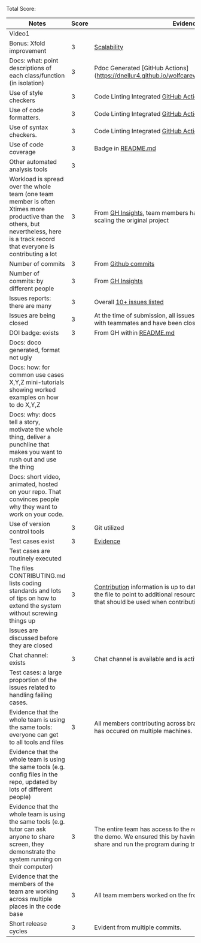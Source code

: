 Total Score: 


|Notes| Score | Evidence |
|-----| --------- | --------- |
|Video1|    |    |
|Bonus: Xfold improvement| 3 | [Scalability](https://github.com/dnellur4/wolfcarev2/blob/main/docs/Application%20Scalability%20Design1.pdf) |
|Docs: what: point descriptions of each class/function (in isolation)| 3 | Pdoc Generated [GitHub Actions]  (https://dnellur4.github.io/wolfcarev2/symptoms_calculator.html) |
|Use of style checkers| 3 | Code Linting Integrated [GitHub Action](https://github.com/dnellur4/wolfcarev2/blob/main/.github/workflows/python-app.yml) |
|Use of code formatters.| 3 | Code Linting Integrated [GitHub Action](https://github.com/dnellur4/wolfcarev2/blob/main/.github/workflows/python-app.yml) |
|Use of syntax checkers.| 3 | Code Linting Integrated [GitHub Action](https://github.com/dnellur4/wolfcarev2/blob/main/.github/workflows/python-app.yml)  |
|Use of code coverage| 3 | Badge in [README.md](https://github.com/dnellur4/wolfcarev2/blob/main/README.md)  |
|Other automated analysis tools| 3 |   |
|Workload is spread over the whole team (one team member is often Xtimes more productive than the others, but nevertheless, here is a track record that everyone is contributing a lot | 3 | From [GH Insights](https://github.com/dnellur4/wolfcarev2/graphs/contributors), team members have equally participated in scaling the original project|
|Number of commits| 3 | From [Github commits](https://github.com/dnellur4/wolfcarev2/graphs/commit-activity) |
|Number of commits: by different people| 3 | From [GH Insights](https://github.com/dnellur4/wolfcarev2/pulse)  |
|Issues reports: there are many| 3 | Overall [10+ issues listed](https://github.com/dnellur4/wolfcarev2/issues)   |
|Issues are being closed| 3 | At the time of submission, all issues have sparked discussions with teammates and have been closed. |
|DOI badge: exists | 3 | From GH within [README.md](https://github.com/dnellur4/wolfcarev2/blob/main/README.md) |
|Docs: doco generated, format not ugly |  |  |
|Docs: how: for common use cases X,Y,Z mini-tutorials showing worked examples on how to do X,Y,Z |  |  |
|Docs: why: docs tell a story, motivate the whole thing, deliver a punchline that makes you want to rush out and use the thing |  |  |
|Docs: short video, animated, hosted on your repo. That convinces people why they want to work on your code.|    |    |
|Use of version control tools| 3 | Git utilized |
|Test cases exist| 3 |  [Evidence](https://github.com/dnellur4/wolfcarev2/blob/main/tests/test_symptoms_calculator.py)  |
|Test cases are routinely executed|  |  |
|The files CONTRIBUTING.md lists coding standards and lots of tips on how to extend the system without screwing things up| 3 | [Contribution](https://github.com/dnellur4/wolfcarev2/blob/main/CONTRIBUTING.md) information is up to date. Links are included within the file to point to additional resources or areas on the git page that should be used when contributing.  |
|Issues are discussed before they are closed|  |  |
|Chat channel: exists| 3   | Chat channel is available and is activly used.   |
|Test cases: a large proportion of the issues related to handling failing cases.|  |  |
|Evidence that the whole team is using the same tools: everyone can get to all tools and files| 3 | All members contributing across branches. Development/testing has occured on multiple machines.|
|Evidence that the whole team is using the same tools (e.g. config files in the repo, updated by lots of different people)|  |  |
|Evidence that the whole team is using the same tools (e.g. tutor can ask anyone to share screen, they demonstrate the system running on their computer)| 3 | The entire team has access to the repository and is able to run the demo. We ensured this by having different members screen share and run the program during troubleshooting sessions.  |
|Evidence that the members of the team are working across multiple places in the code base| 3 | All team members worked on the front and the backend |
|Short release cycles | 3 | Evident from multiple commits. |
